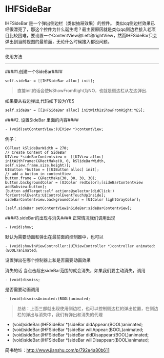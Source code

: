 # IHFSideBar

IHFSideBar 是一个弹出侧边栏（类似抽屉效果）的控件。
类似qq侧边栏效果已经很漂亮了，那这个控件为什么诞生呢？最主要原因就是类似qq侧边栏接入老项目比较困难，要设置一个ContentView和Left和rightView，然而IHFSideBar只会弹出到当前视图的最前面，无论什么时候接入都没问题。

****
使用方法
****

####1.创建一个SideBar####

```
self.sideBar = [[IHFSideBar alloc] init];
```
> 直接init的话会使IsShowFromRight为NO，也就是侧边栏从左边弹出.

如果要从右边弹出,代码如下设为YES
```
self.sideBar = [[IHFSideBar alloc] initWithIsShowFromRight:YES];
```
####2. 设置SideBar 里面的内容####

```
- (void)setContentView:(UIView *)contentView;
```

例子：
```
CGFloat kSlideBarWidth = 270;
// Create Content of SideBar
UIView *sideBarContentview =  [[UIView alloc] initWithFrame:CGRectMake(0, 0, kSlideBarWidth, self.view.frame.size.height)];
UIButton *button = [[UIButton alloc] init];
// add a button in contentView
button.frame = CGRectMake(30, 30, 30, 30);
button.backgroundColor = [UIColor redColor];[sideBarContentview addSubview:button];
[button addTarget:self action:@selector(didClick:) forControlEvents:UIControlEventTouchUpInside];   
sideBarContentview.backgroundColor = [UIColor lightGrayColor];

[self.sideBar setContentViewInSideBar:sideBarContentview];
```

####3.sideBar的出现与消失####
正常情况我们调用出现
```
- (void)show;
```

默认为需要动画和弹出在最前面的控制器中，也可以
```
- (void)showInViewController:(UIViewController *)controller animated:(BOOL)animated;
```
设置弹出在哪个控制器上和是否需要动画效果

消失的话 当点击超出sideBar范围的就会消失，如果我们要主动消失，调用
```
- (void)dismiss;
```
是否需要动画调用
```
- (void)dismissAnimated:(BOOL)animated;
```

>总结：上面三部就出现使用侧边栏，也可以控制侧边栏的弹出位置，在侧边栏的弹出与消失中，我们有弹出和消失的代理
- (void)sideBar:(IHFSideBar *)sideBar didAppear:(BOOL)animated;
- (void)sideBar:(IHFSideBar *)sideBar willAppear:(BOOL)animated;
- (void)sideBar:(IHFSideBar *)sideBar didDisappear:(BOOL)animated;
- (void)sideBar:(IHFSideBar *)sideBar willDisappear:(BOOL)animated;

简书地址：http://www.jianshu.com/p/792e4a80b611